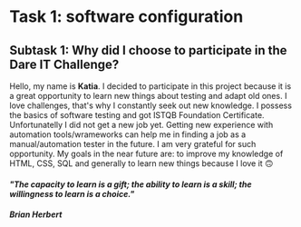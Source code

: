 # Task 1: software configuration #
## Subtask 1: Why did I choose to participate in the Dare IT Challenge? ##

Hello, my name is **Katia**. 
I decided to participate in this project because it is a great opportunity to learn new things about testing and adapt old ones.
I love challenges, that's why I constantly seek out new knowledge. I possess the basics of software testing and got ISTQB Foundation Certificate. 
Unfortunatelly I did not get a new job yet. Getting new experience with automation tools/wrameworks can help me in finding a job as a manual/automation tester in the future. I am very grateful for such opportunity.
My goals in the near future are: to improve my knowledge of HTML, CSS, SQL and generally to learn new things because I love it 🙃


#### *"The capacity to learn is a gift; the ability to learn is a skill; the willingness to learn is a choice."* ####
#### *Brian Herbert* ####
